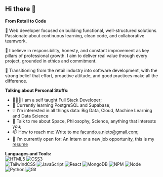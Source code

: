 ## Hi there 👋

**From Retail to Code**

🎯 Web developer focused on building functional, well-structured solutions. Passionate about continuous learning, clean code, and collaborative teamwork.

🧠 I believe in responsibility, honesty, and constant improvement as key pillars of professional growth. I aim to deliver real value through every project, grounded in ethics and commitment.

🚀 Transitioning from the retail industry into software development, with the strong belief that effort, proactive attitude, and good practices make all the difference.

**Talking about Personal Stuffs:**

- 👨🏽‍💻 I am a self taught Full Stack Developer;
- 🌱 Currently learning PostgreSQL and Supabase; 
- 💡 I'm interested in all things data: Big Data, Cloud, Machine Learning and Data Science
- 💬 Talk to me about Space, Philosophy, Science, anything that interests you;
- 📫 How to reach me: Write to me <a href="mailto:tucorreo@gmail.com">facundo.a.nieto@gmail.com</a>;
- 🤔 I’m currently open for: An Intern or a new job opportunity, this is my [resume](https://docs.google.com/document/d/1qjaaozKvyZf53WQ32BHVb_KSnVUydTCX/view)

**Languages and Tools:**  
![HTML5](https://img.shields.io/badge/html5-%23E34F26.svg?style=for-the-badge&logo=html5&logoColor=white) ![CSS3](https://img.shields.io/badge/css3-%231572B6.svg?style=for-the-badge&logo=css3&logoColor=white)   
![TailwindCSS](https://img.shields.io/badge/tailwindcss-%2338B2AC.svg?style=for-the-badge&logo=tailwind-css&logoColor=white) 
![JavaScript](https://img.shields.io/badge/javascript-%23323330.svg?style=for-the-badge&logo=javascript&logoColor=%23F7DF1E) 
![React](https://img.shields.io/badge/react-%2320232a.svg?style=for-the-badge&logo=react&logoColor=%2361DAFB) 
![MongoDB](https://img.shields.io/badge/MongoDB-%234ea94b.svg?style=for-the-badge&logo=mongodb&logoColor=white)
![NPM](https://img.shields.io/badge/NPM-%23CB3837.svg?style=for-the-badge&logo=npm&logoColor=white)
![Node](https://img.shields.io/badge/Node-black?style=for-the-badge&logo=nodedotjs)
![Python](https://img.shields.io/badge/Python-%2314354C.svg?style=for-the-badge&logo=python&logoColor=white)
![Git](https://img.shields.io/badge/git-%23F05033.svg?style=for-the-badge&logo=git&logoColor=white)

